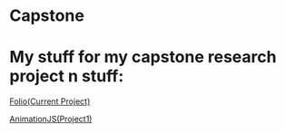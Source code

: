 # Capstone
<h1>My stuff for my capstone research project n stuff:</h1>

[Folio(Current Project)](https://stormn1ght122.github.io/Capstone/)

[AnimationJS(Project1)](https://dune-seasoned-cosmos.glitch.me/)
